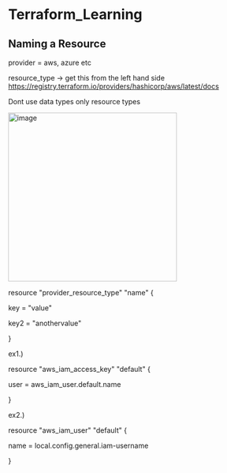 # Terraform_Learning


Naming a Resource
------------------------
provider = aws, azure etc

resource_type -> get this from the left hand side https://registry.terraform.io/providers/hashicorp/aws/latest/docs

Dont use data types only resource types

<img width="342" alt="image" src="https://user-images.githubusercontent.com/107702633/185225341-b6c71de0-961e-414e-b216-5a1e6e9b434a.png">



resource "provider_resource_type" "name" {
  
  key = "value"
  
  key2 = "anothervalue"

}

ex1.)

resource "aws_iam_access_key" "default" {
  
  user = aws_iam_user.default.name

}



ex2.)

resource "aws_iam_user" "default" {
 
 name = local.config.general.iam-username

}

